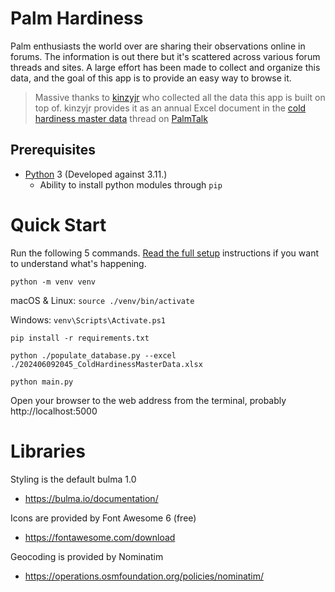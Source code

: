 # Palm Hardiness

Palm enthusiasts the world over are sharing their observations online in forums. The information is out there but it's scattered across various forum threads and sites. A large effort has been made to collect and organize this data, and the goal of this app is to provide an easy way to browse it.

> Massive thanks to [kinzyjr](https://www.palmtalk.org/forum/profile/5832-kinzyjr/ ) who collected all the data this app is built on top of. 
> kinzyjr provides it as an annual Excel document in the [cold hardiness master data](https://www.palmtalk.org/forum/topic/61358-0000-cold-hardiness-observation-master-data/ ) thread on [PalmTalk](https://www.palmtalk.org)


## Prerequisites
  * [Python](https://www.python.org) 3 (Developed against 3.11.)
    * Ability to install python modules through `pip`

# Quick Start

Run the following 5 commands. [Read the full setup](setup.md#setup) instructions if you want to understand what's happening.

`python -m venv venv`

macOS & Linux: `source ./venv/bin/activate`

Windows: `venv\Scripts\Activate.ps1`

`pip install -r requirements.txt`

`python ./populate_database.py --excel ./202406092045_ColdHardinessMasterData.xlsx`

`python main.py`

Open your browser to the web address from the terminal, probably http://localhost:5000

# Libraries

Styling is the default bulma 1.0

  * https://bulma.io/documentation/

Icons are provided by Font Awesome 6 (free)

  * https://fontawesome.com/download

Geocoding is provided by Nominatim

  * https://operations.osmfoundation.org/policies/nominatim/

